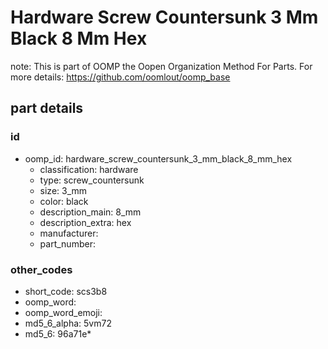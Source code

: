 # Hardware Screw Countersunk 3 Mm Black 8 Mm Hex  

note: This is part of OOMP the Oopen Organization Method For Parts. For more details: https://github.com/oomlout/oomp_base

##  part details





### id
* oomp_id: hardware_screw_countersunk_3_mm_black_8_mm_hex
  * classification: hardware
  * type: screw_countersunk
  * size: 3_mm
  * color: black
  * description_main: 8_mm
  * description_extra: hex
  * manufacturer: 
  * part_number: 

### other_codes
* short_code: scs3b8
* oomp_word: 
* oomp_word_emoji: 
* md5_6_alpha: 5vm72
* md5_6: 96a71e* 